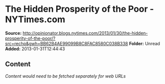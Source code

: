 # The Hidden Prosperity of the Poor - NYTimes.com

**Source:** http://opinionator.blogs.nytimes.com/2013/01/30/the-hidden-prosperity-of-the-poor/?src=rechp&gwh=BB62B4AE99099B8C8FAC8580C038B338
**Folder:** Unread
**Added:** 2013-01-31T12:44:43




## Content
*Content would need to be fetched separately for web URLs*
